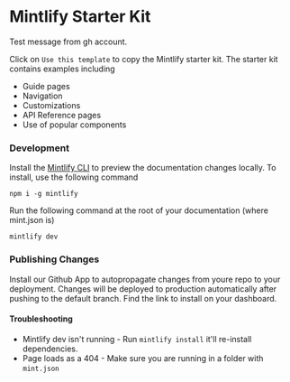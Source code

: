 # Mintlify Starter Kit

Test message from gh account.

Click on `Use this template` to copy the Mintlify starter kit. The starter kit contains examples including

- Guide pages
- Navigation
- Customizations
- API Reference pages
- Use of popular components

### Development

Install the [Mintlify CLI](https://www.npmjs.com/package/mintlify) to preview the documentation changes locally. To install, use the following command

```
npm i -g mintlify
```

Run the following command at the root of your documentation (where mint.json is)

```
mintlify dev
```

### Publishing Changes

Install our Github App to autopropagate changes from youre repo to your deployment. Changes will be deployed to production automatically after pushing to the default branch. Find the link to install on your dashboard. 

#### Troubleshooting

- Mintlify dev isn't running - Run `mintlify install` it'll re-install dependencies.
- Page loads as a 404 - Make sure you are running in a folder with `mint.json`
